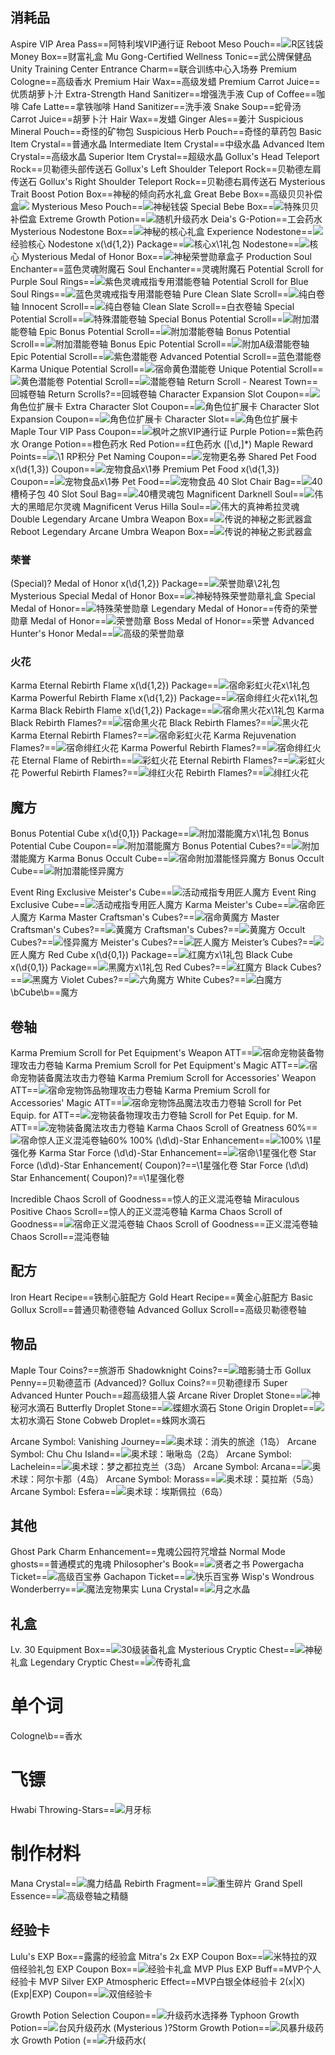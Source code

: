 ## 消耗品
Aspire VIP Area Pass==阿特利埃VIP通行证
Reboot Meso Pouch==<img src="upload/attach/202011/2_2KM52V6KF8DU5PR.png">R区钱袋
Money Box==财富礼盒
Mu Gong-Certified Wellness Tonic==武公牌保健品
Unity Training Center Entrance Charm==联合训练中心入场券
Premium Cologne==高级香水
Premium Hair Wax==高级发蜡
Premium Carrot Juice==优质胡萝卜汁
Extra-Strength Hand Sanitizer==增强洗手液
Cup of Coffee==咖啡
Cafe Latte==拿铁咖啡
Hand Sanitizer==洗手液
Snake Soup==蛇骨汤
Carrot Juice==胡萝卜汁
Hair Wax==发蜡
Ginger Ales==姜汁
Suspicious Mineral Pouch==奇怪的矿物包
Suspicious Herb Pouch==奇怪的草药包
Basic Item Crystal==普通水晶
Intermediate Item Crystal==中级水晶
Advanced Item Crystal==高级水晶
Superior Item Crystal==超级水晶
Gollux's Head Teleport Rock==贝勒德头部传送石
Gollux's Left Shoulder Teleport Rock==贝勒德左肩传送石
Gollux's Right Shoulder Teleport Rock==贝勒德右肩传送石
Mysterious Trait Boost Potion Box==神秘的倾向药水礼盒
Great Bebe Box==<span kdclassjsq="XMtooltip">高级贝贝补偿盒<span kdclassjsq="XMtooltiptext"><img src="https://i.loli.net/2020/05/24/vhKQWje8znZqytx.png"/></span></span>
Mysterious Meso Pouch==<img src="upload/attach/202103/2_YAGS2KGAYGYBA4J.png">神秘钱袋
Special Bebe Box==<img src="upload/attach/202007/2_CM4SR5MJ6KH29PJ.png">特殊贝贝补偿盒
Extreme Growth Potion==<img src="upload/attach/202006/2_3T9PR7WG9699XCM.png">随机升级药水
Deia's G-Potion==工会药水
Mysterious Nodestone Box==<img src="upload/attach/202011/2_VYZTBB6TYKFJZGT.png">神秘的核心礼盒
Experience Nodestone==<img src="upload/attach/202011/2_EQDXHM4G5NXS4MV.png">经验核心
Nodestone x(\d{1,2}) Package==<img src="upload/attach/202012/2_2K8DV9T2KUZ6KK5.png">核心x\1礼包
Nodestone==<img src="upload/attach/202011/2_HZNZKFYT4MKPX59.png">核心
Mysterious Medal of Honor Box==<img src="upload/attach/202011/2_BWMK4CVQKXKTA4M.png">神秘荣誉勋章盒子
Production Soul Enchanter==蓝色灵魂附魔石
Soul Enchanter==灵魂附魔石
Potential Scroll for Purple Soul Rings==<img src="upload/attach/202103/2_MXEKXJC5567AW4Q.png"><span kdclassjsq="notranslate">紫色灵魂戒指专用潜能卷轴</span>
Potential Scroll for Blue Soul Rings==<img src="upload/attach/202103/2_MXEKXJC5567AW4Q.png"><span kdclassjsq="notranslate">蓝色灵魂戒指专用潜能卷轴</span>
Pure Clean Slate Scroll==<img src="upload/attach/202106/2_SVFGVWEMMZFC4J8.png"><span kdclassjsq="notranslate">纯白卷轴</span>
Innocent  Scroll==<img src="upload/attach/202106/2_SVFGVWEMMZFC4J8.png"><span kdclassjsq="notranslate">纯白卷轴</span>
Clean Slate Scroll==白衣卷轴
Special Potential Scroll==<img src="upload/attach/202103/2_MXEKXJC5567AW4Q.png"><span kdclassjsq="notranslate">特殊潜能卷轴</span>
Special Bonus Potential Scroll==<img src="upload/attach/202011/2_XYTXMAGVWVBW63X.png"><span kdclassjsq="notranslate">附加潜能卷轴</span>
Epic Bonus Potential Scroll==<img src="upload/attach/202011/2_XYTXMAGVWVBW63X.png"><span kdclassjsq="notranslate">附加潜能卷轴</span>
Bonus Potential Scroll==<img src="upload/attach/202011/2_XYTXMAGVWVBW63X.png"><span kdclassjsq="notranslate">附加潜能卷轴</span>
Bonus Epic Potential Scroll==<img src="upload/attach/202106/2_789PV3P8QA4T796.png"><span kdclassjsq="notranslate">附加A级潜能卷轴</span>
Epic Potential Scroll==<img src="upload/attach/202011/2_AQZ6TNTQG63YVQH.png"><span kdclassjsq="notranslate">紫色潜能卷</span>
Advanced Potential Scroll==蓝色潜能卷
Karma Unique Potential Scroll==<img src="upload/attach/202007/2_5JUV558VGM8MN95.png"><span kdclassjsq="notranslate">宿命黄色潜能卷</span>
Unique Potential Scroll==<img src="upload/attach/202007/2_5JUV558VGM8MN95.png"><span kdclassjsq="notranslate">黄色潜能卷</span>
Potential Scroll==<img src="upload/attach/202103/2_MXEKXJC5567AW4Q.png"><span kdclassjsq="notranslate">潜能卷轴</span>
Return Scroll - Nearest Town==回城卷轴
Return Scrolls?==回城卷轴
Character Expansion Slot Coupon==<img src="upload/attach/202011/2_7MMVBHT2ZNYZXEB.png"><span kdclassjsq="notranslate">角色位扩展卡</span>
Extra Character Slot Coupon==<img src="upload/attach/202011/2_XWZZBNMYY6GA66M.png"><span kdclassjsq="notranslate">角色位扩展卡</span>
Character Slot Expansion Coupon==<img src="upload/attach/202011/2_7MMVBHT2ZNYZXEB.png"><span kdclassjsq="notranslate">角色位扩展卡</span>
Character Slot==<img src="upload/attach/202011/2_7MMVBHT2ZNYZXEB.png"><span kdclassjsq="notranslate">角色位扩展卡</span>
Maple Tour VIP Pass Coupon==<img src="upload/attach/202012/2_HQT6VCZWJQQ5DXM.png">枫叶之旅VIP通行证
Purple Potion==紫色药水
Orange Potion==橙色药水
Red Potion==红色药水
([\d,]*) Maple Reward Points==<img src="upload/attach/202103/2_ZA7Z85UUR4AC4Q9.png">\1 RP积分
Pet Naming Coupon==<img src="upload/attach/202103/2_9F6HM5CNPHGWX2C.png">宠物更名券
Shared Pet Food x(\d{1,3}) Coupon==<img src="upload/attach/202103/2_VJRSKXKDG7Q5V3A.png">宠物食品x\1券
Premium Pet Food x(\d{1,3}) Coupon==<img src="upload/attach/202103/2_VJRSKXKDG7Q5V3A.png">宠物食品x\1券
Pet Food==<img src="upload/attach/202103/2_VJRSKXKDG7Q5V3A.png">宠物食品
40 Slot Chair Bag==<img src="upload/attach/202103/2_YRDQ6RAR4853HGB.png"><span kdclassjsq="notranslate">40槽椅子包</span>
40 Slot Soul Bag==<img src="upload/attach/202103/2_NDQ33K95FFNCGQX.png"><span kdclassjsq="notranslate">40槽灵魂包</span>
Magnificent Darknell Soul==<img src="upload/attach/202106/2_QZAKDD4DZTWMQN8.png"><span kdclassjsq="notranslate">伟大的黑暗尼尔灵魂</span>
Magnificent Verus Hilla Soul==<img src="upload/attach/202106/2_CU6ACMCE4T658J8.png"><span kdclassjsq="notranslate">伟大的真神希拉灵魂</span>
Double Legendary Arcane Umbra Weapon Box==<img src="upload/attach/202106/2_NAMR6QM8C4M5JB8.png"><span kdclassjsq="notranslate">传说的神秘之影武器盒</span>
Reboot Legendary Arcane Umbra Weapon Box==<img src="upload/attach/202106/2_NAMR6QM8C4M5JB8.png"><span kdclassjsq="notranslate">传说的神秘之影武器盒</span>
### 荣誉
(Special)? Medal of Honor x(\d{1,2}) Package==<img src="upload/attach/202012/2_P5NWDF5MUPSSNJZ.png"><span kdclassjsq="notranslate">荣誉勋章\2礼包</span>
Mysterious Special Medal of Honor Box==<img src="upload/attach/202106/2_YEPTYVNMKSTWGSR.png"><span kdclassjsq="notranslate">神秘特殊荣誉勋章礼盒</span>
Special Medal of Honor==<img src="upload/attach/202006/2_3YZ7MPB3986DFDE.png"><span kdclassjsq="notranslate">特殊荣誉勋章</span>
Legendary Medal of Honor==传奇的荣誉勋章
Medal of Honor==<img src="upload/attach/202006/2_3YZ7MPB3986DFDE.png"><span kdclassjsq="notranslate">荣誉勋章</span>
Boss Medal of Honor==荣誉
Advanced Hunter's Honor Medal==<img src="upload/attach/202006/2_3YZ7MPB3986DFDE.png"><span kdclassjsq="notranslate">高级的荣誉勋章</span>

### 火花
Karma Eternal Rebirth Flame x(\d{1,2}) Package==<img src="upload/attach/202012/2_9BP7X92YN3PD3WV.png"><span kdclassjsq="notranslate">宿命彩虹火花x\1礼包</span>
Karma Powerful Rebirth Flame x(\d{1,2}) Package==<img src="upload/attach/202012/2_X527ZSWD9Q5SA7X.png"><span kdclassjsq="notranslate">宿命绯红火花x\1礼包</span>
Karma Black Rebirth Flame x(\d{1,2}) Package==<img src="upload/attach/202107/2_VFXVZGACDDC8J9E.png"><span kdclassjsq="notranslate">宿命黑火花x\1礼包</span>
Karma Black Rebirth Flames?==<img src="upload/attach/202106/2_HHYDKZVSFM7Z7W4.png"><span kdclassjsq="notranslate">宿命黑火花</span>
Black Rebirth Flames?==<img src="upload/attach/202011/2_8AQK8AJDC5QSZM4.png"><span kdclassjsq="notranslate">黑火花</span>
Karma Eternal Rebirth Flames?==<img src="upload/attach/202012/2_Y2GPP2QN4P9A3PT.png"><span kdclassjsq="notranslate">宿命彩虹火花</span>
Karma Rejuvenation Flames?==<img src="upload/attach/202012/2_NUS8AVBQJ5AFHFZ.png"><span kdclassjsq="notranslate">宿命绯红火花</span>
Karma Powerful Rebirth Flames?==<img src="upload/attach/202012/2_NUS8AVBQJ5AFHFZ.png"><span kdclassjsq="notranslate">宿命绯红火花</span>
Eternal Flame of Rebirth==<img src="upload/attach/202012/2_6XDM7JP6483CVGS.png"><span kdclassjsq="notranslate">彩虹火花</span>
Eternal Rebirth Flames?==<img src="upload/attach/202012/2_6XDM7JP6483CVGS.png"><span kdclassjsq="notranslate">彩虹火花</span>
Powerful Rebirth Flames?==<img src="upload/attach/202012/2_MNQ43DU5WX55MZR.png"><span kdclassjsq="notranslate">绯红火花</span>
Rebirth Flames?==<img src="upload/attach/202012/2_MNQ43DU5WX55MZR.png"><span kdclassjsq="notranslate">绯红火花</span>



## 魔方
Bonus Potential Cube x(\d{0,1}) Package==<img src="upload/attach/202107/2_T5ZRXMM2469SRGS.png"><span kdclassjsq="notranslate">附加潜能魔方x\1礼包</span>
Bonus Potential Cube Coupon==<img src="upload/attach/202106/2_MNY8ZH57X6UZDF7.png"><span kdclassjsq="notranslate">附加潜能魔方</span>
Bonus Potential Cubes?==<img src="upload/attach/202106/2_MNY8ZH57X6UZDF7.png"><span kdclassjsq="notranslate">附加潜能魔方</span>
Karma Bonus Occult Cube==<img src="upload/attach/202012/2_UQKRUCXXNRJS2XN.png">宿命附加潜能怪异魔方
Bonus Occult Cube==<img src="upload/attach/202011/2_A8WHB6AHYNBEP2E.png">附加潜能怪异魔方

Event Ring Exclusive Meister's Cube==<img src="upload/attach/202011/2_DRBMWVFCUTPFWW8.png">活动戒指专用匠人魔方
Event Ring Exclusive Cube==<img src="upload/attach/202011/2_DRBMWVFCUTPFWW8.png">活动戒指专用匠人魔方
Karma Meister's Cube==<img src="upload/attach/202012/2_NNYYTWEZQ23GXG2.png"><span kdclassjsq="notranslate">宿命匠人魔方</span>
Karma Master Craftsman's Cubes?==<img src="upload/attach/202106/2_M93VHQ6NUHFWYE4.png"><span kdclassjsq="notranslate">宿命黄魔方</span>
Master Craftsman's Cubes?==<img src="upload/attach/202011/2_NCK8WR9YWBBH4KA.png"><span kdclassjsq="notranslate">黄魔方</span>
Craftsman's Cubes?==<img src="upload/attach/202011/2_NCK8WR9YWBBH4KA.png"><span kdclassjsq="notranslate">黄魔方</span>
Occult Cubes?==<img src="upload/attach/202012/2_MEHDSPYCKFC7TFM.png"><span kdclassjsq="notranslate">怪异魔方</span>
Meister's Cubes?==<img src="upload/attach/202011/2_DRBMWVFCUTPFWW8.png"><span kdclassjsq="notranslate">匠人魔方</span>
Meister’s Cubes?==<img src="upload/attach/202011/2_DRBMWVFCUTPFWW8.png"><span kdclassjsq="notranslate">匠人魔方</span>
Red Cube x(\d{0,1}) Package==<img src="upload/attach/202012/2_B9USP22CWHB99MR.png"><span kdclassjsq="notranslate">红魔方x\1礼包</span>
Black Cube x(\d{0,1}) Package==<img src="upload/attach/202012/2_ZNKC6Z4XSBVMY42.png"><span kdclassjsq="notranslate">黑魔方x\1礼包</span>
Red Cubes?==<img src="upload/attach/202107/2_9BCDDY5Y2TKKTKQ.png"><span kdclassjsq="notranslate">红魔方</span>
Black Cubes?==<img src="upload/attach/202107/2_CY2H5RJEFM9E857.png"><span kdclassjsq="notranslate">黑魔方</span>
Violet Cubes?==<img src="upload/attach/202107/2_TCAN8YWXVPZ8CR2.png"><span kdclassjsq="notranslate">六角魔方</span>
White Cubes?==<img src="upload/attach/202107/2_DA5CFTHXSJ4A3SY.png"><span kdclassjsq="notranslate">白魔方</span>
\bCube\b==魔方

## 卷轴
Karma Premium Scroll for Pet Equipment's Weapon ATT==<img src="upload/attach/202011/2_9GMDCNP9F5VVWNW.png"><span kdclassjsq="notranslate">宿命宠物装备物理攻击力卷轴</span>
Karma Premium Scroll for Pet Equipment's Magic ATT==<img src="upload/attach/202011/2_5K9ZWRAZJDTF8MV.png"><span kdclassjsq="notranslate">宿命宠物装备魔法攻击力卷轴</span>
Karma Premium Scroll for Accessories' Weapon ATT==<img src="upload/attach/202106/2_DK9YR9GTJDC4G5K.png"><span kdclassjsq="notranslate">宿命宠物饰品物理攻击力卷轴</span>
Karma Premium Scroll for Accessories' Magic ATT==<img src="upload/attach/202106/2_XCQ3H7JS8J5PJBA.png"><span kdclassjsq="notranslate">宿命宠物饰品魔法攻击力卷轴</span>
Scroll for Pet Equip. for ATT==<img src="upload/attach/202011/2_9GMDCNP9F5VVWNW.png"><span kdclassjsq="notranslate">宠物装备物理攻击力卷轴</span>
Scroll for Pet Equip. for M. ATT==<img src="upload/attach/202011/2_5K9ZWRAZJDTF8MV.png"><span kdclassjsq="notranslate">宠物装备魔法攻击力卷轴</span>
Karma Chaos Scroll of Greatness 60%==<img src="upload/attach/202012/2_CKX6G27YFPD4MYA.png"><span kdclassjsq="notranslate">宿命惊人正义混沌卷轴60%</span>
100% (\d\d)\-Star Enhancement==<img src="upload/attach/202106/2_7YV84BCD4JFPGMZ.png"><span kdclassjsq="notranslate">100% \1星强化券</span>
Karma Star Force (\d\d)\-Star Enhancement==<img src="upload/attach/202106/2_7YV84BCD4JFPGMZ.png"><span kdclassjsq="notranslate">宿命\1星强化卷</span>
Star Force (\d\d)\-Star Enhancement( Coupon)?==\1星强化卷
Star Force (\d\d) Star Enhancement( Coupon)?==\1星强化卷

Incredible Chaos Scroll of Goodness==惊人的正义混沌卷轴
Miraculous Positive Chaos Scroll==惊人的正义混沌卷轴
Karma Chaos Scroll of Goodness==<img src="upload/attach/202104/2_WMCQSVKDWU9SWSV.png">宿命正义混沌卷轴
Chaos Scroll of Goodness==正义混沌卷轴
Chaos Scroll==混沌卷轴

## 配方
Iron Heart Recipe==铁制心脏配方
Gold Heart Recipe==黄金心脏配方
Basic Gollux Scroll==普通贝勒德卷轴
Advanced Gollux Scroll==高级贝勒德卷轴

## 物品
Maple Tour Coins?==旅游币
Shadowknight Coins?==<img src="upload/attach/202012/2_HB4SM2P3JHU22W4.png">暗影骑士币
Gollux Penny==贝勒德蓝币
(Advanced)? Gollux Coins?==贝勒德绿币
Super Advanced Hunter Pouch==超高级猎人袋
Arcane River Droplet Stone==<img src="upload/attach/202011/2_9A2R5UAC9SPN9T7.png">神秘河水滴石
Butterfly Droplet Stone==<img src="upload/attach/202011/2_49VAWPPPGR3PJ9N.png">蝶翅水滴石
Stone Origin Droplet==<img src="upload/attach/202012/2_HFTTUJ8E8GH394E.png">太初水滴石
Stone Cobweb Droplet==蛛网水滴石

Arcane Symbol: Vanishing Journey==<img src="upload/attach/202011/2_JN99EM2MYWDH9S3.png"><span kdclassjsq="notranslate">奥术球：消失的旅途（1岛）</span>
Arcane Symbol: Chu Chu Island==<img src="upload/attach/202011/2_T7EUD7KQQK382VJ.png"><span kdclassjsq="notranslate">奥术球：啾啾岛（2岛）</span>
Arcane Symbol: Lachelein==<img src="upload/attach/202011/2_ZCYD3749VXAMDGR.png"><span kdclassjsq="notranslate">奥术球：梦之都拉克兰（3岛）</span>
Arcane Symbol: Arcana==<img src="upload/attach/202011/2_9EMWKKNB7M72M2P.png"><span kdclassjsq="notranslate">奥术球：阿尔卡那（4岛）</span>
Arcane Symbol: Morass==<img src="upload/attach/202011/2_CQ954V2B7QQ7GJH.png"><span kdclassjsq="notranslate">奥术球：莫拉斯（5岛）</span>
Arcane Symbol: Esfera==<img src="upload/attach/202011/2_UVRH3FEUYU79YBP.png"><span kdclassjsq="notranslate">奥术球：埃斯佩拉（6岛）</span>

## 其他

Ghost Park Charm Enhancement==鬼魂公园符咒增益
Normal Mode ghosts==普通模式的鬼魂
Philosopher's Book==<img src="upload/attach/202106/2_ZBKTGUD5B3T4D2Y.png"><span kdclassjsq="notranslate">贤者之书</span>
Powergacha Ticket==<img src="upload/attach/202106/2_JPE7WABWJVWQTRE.png"><span kdclassjsq="notranslate">高级百宝券</span>
Gachapon Ticket==<img src="upload/attach/202106/2_BQA77SPJVSB2QDN.png"><span kdclassjsq="notranslate">快乐百宝券</span>
Wisp's Wondrous Wonderberry==<img src="upload/attach/202106/2_95A6JWRV4XTXG2Y.png"><span kdclassjsq="notranslate">魔法宠物果实</span>
Luna Crystal==<img src="upload/attach/202106/2_9MUUMPD35GVDDHM.png"><span kdclassjsq="notranslate">月之水晶</span>

## 礼盒
Lv\. 30 Equipment Box==<img src="upload/attach/202106/2_T2TJBTGFUYDS5TV.png"><span kdclassjsq="notranslate">30级装备礼盒</span>
Mysterious Cryptic Chest==<img src="upload/attach/202106/2_F6SRHYTDKJK4PP3.png">神秘礼盒
Legendary Cryptic Chest==<img src="upload/attach/202106/2_XCDJF7S7NT6WZYB.png">传奇礼盒

# 单个词

Cologne\b==香水

# 飞镖
Hwabi Throwing-Stars==<img src="upload/attach/202103/2_CVCKV2CAC96JS26.png">月牙标

# 制作材料
Mana Crystal==<span kdclassjsq="notranslate"><img src="upload/attach/202107/2_6DPR8N98E8JE46X.png">魔力结晶</span>
Rebirth Fragment==<span kdclassjsq="notranslate"><img src="upload/attach/202107/2_QUN4HYMUGWAETJT.png">重生碎片</span>
Grand Spell Essence==<span kdclassjsq="notranslate"><img src="upload/attach/202107/2_A3FZJNTNGSER8CH.png">高级卷轴之精髓</span>


## 经验卡
Lulu's EXP Box==露露的经验盒
Mitra's 2x EXP Coupon Box==<span kdclassjsq="notranslate"><img src="upload/attach/202110/2_T836P7C8UUQBKGZ.png">米特拉的双倍经验礼包</span>
EXP Coupon Box==<img src="upload/attach/202106/2_88K2VEWTHZH9YSP.png"><span kdclassjsq="notranslate">经验卡礼盒</span>
MVP Plus EXP Buff==MVP个人经验卡
MVP Silver EXP Atmospheric Effect==MVP白银全体经验卡
2(x|X) (Exp|EXP) Coupon==<img src="upload/attach/202007/2_XNUQ9B3FYJK33AR.png">双倍经验卡

Growth Potion Selection Coupon==<img src="upload/attach/202110/2_7DNW65CWRJKB7NM.png">升级药水选择券
Typhoon Growth Potion==<img src="upload/attach/202012/2_6EHDRDQJBRDHQ76.png">台风升级药水
(Mysterious )?Storm Growth Potion==<img src="upload/attach/202012/2_6EHDRDQJBRDHQ76.png">风暴升级药水
Growth Potion \(==<img src="upload/attach/202012/2_6EHDRDQJBRDHQ76.png">升级药水(

